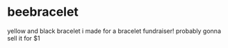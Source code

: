 # beebracelet
yellow and black bracelet i made for a bracelet fundraiser! probably gonna sell it for $1 
